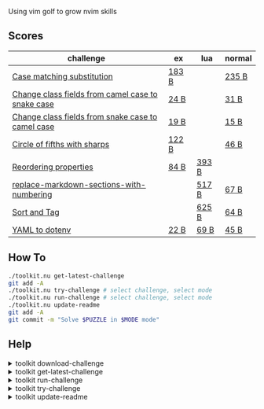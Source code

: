 
Using vim golf to grow nvim skills

## Scores

|challenge|ex|lua|normal|
|---|---|---|---|
| [Case matching substitution](https://www.vimgolf.com/challenges/9v006661427f00000000027a) | [183 B](case-matching-substitution/ex-mode.txt) |  | [235 B](case-matching-substitution/normal-mode.txt) |
| [Change class fields from camel case to snake case](https://www.vimgolf.com/challenges/9v0067056336000000000514) | [24 B](change-class-fields-from-camel-case-to-snake-case/ex-mode.txt) |  | [31 B](change-class-fields-from-camel-case-to-snake-case/normal-mode.txt) |
| [Change class fields from snake case to camel case](https://www.vimgolf.com/challenges/9v006705493c000000000513) | [19 B](change-class-fields-from-snake-case-to-camel-case/ex-mode.txt) |  | [15 B](change-class-fields-from-snake-case-to-camel-case/normal-mode.txt) |
| [Circle of fifths with sharps]() | [122 B](circle-of-fifths-with-sharps/ex-mode.txt) |  | [46 B](circle-of-fifths-with-sharps/normal-mode.txt) |
| [Reordering properties](https://www.vimgolf.com/challenges/9v0067a47b9200000000069f) | [84 B](reordering-properties/ex-mode.txt) | [393 B](reordering-properties/lua-mode.lua) |  |
| [replace-markdown-sections-with-numbering](https://www.vimgolf.com/challenges/9v00671803aa000000000555) |  | [517 B](replace-markdown-sections-with-numbering/lua-mode.lua) | [67 B](replace-markdown-sections-with-numbering/normal-mode.txt) |
| [Sort and Tag](https://www.vimgolf.com/challenges/9v006763eed900000000067e) |  | [625 B](sort-and-tag/lua-mode.lua) | [64 B](sort-and-tag/normal-mode.txt) |
| [YAML to dotenv](https://www.vimgolf.com/challenges/9v00674f1bfb00000000063d) | [22 B](yaml-to-dotenv/ex-mode.txt) | [69 B](yaml-to-dotenv/lua-mode.lua) | [45 B](yaml-to-dotenv/normal-mode.txt) |

## How To

```sh
./toolkit.nu get-latest-challenge
git add -A
./toolkit.nu try-challenge # select challenge, select mode
./toolkit.nu run-challenge # select challenge, select mode
./toolkit.nu update-readme
git add -A
git commit -m "Solve $PUZZLE in $MODE mode"
```

## Help


<details><summary>toolkit download-challenge</summary>

```
Usage:
  > download-challenge <title> <challenge_id> <description> 

Flags:
  -h, --help: Display the help message for this command

Parameters:
  title <any>
  challenge_id <any>
  description <any>

Input/output types:
  ╭───┬───────┬────────╮
  │ # │ input │ output │
  ├───┼───────┼────────┤
  │ 0 │ any   │ any    │
  ╰───┴───────┴────────╯
```
</details>
    

<details><summary>toolkit get-latest-challenge</summary>

```
Usage:
  > get-latest-challenge 

Flags:
  -h, --help: Display the help message for this command

Input/output types:
  ╭───┬───────┬────────╮
  │ # │ input │ output │
  ├───┼───────┼────────┤
  │ 0 │ any   │ any    │
  ╰───┴───────┴────────╯
```
</details>
    

<details><summary>toolkit run-challenge</summary>

```
Usage:
  > run-challenge {flags} 

Flags:
  --challenge <string> (default: '')
  --mode <string> (default: '')
  -h, --help: Display the help message for this command

Input/output types:
  ╭───┬───────┬────────╮
  │ # │ input │ output │
  ├───┼───────┼────────┤
  │ 0 │ any   │ any    │
  ╰───┴───────┴────────╯
```
</details>
    

<details><summary>toolkit try-challenge</summary>

```
Usage:
  > try-challenge 

Flags:
  -h, --help: Display the help message for this command

Input/output types:
  ╭───┬───────┬────────╮
  │ # │ input │ output │
  ├───┼───────┼────────┤
  │ 0 │ any   │ any    │
  ╰───┴───────┴────────╯
```
</details>
    

<details><summary>toolkit update-readme</summary>

```
Usage:
  > update-readme 

Flags:
  -h, --help: Display the help message for this command

Input/output types:
  ╭───┬───────┬────────╮
  │ # │ input │ output │
  ├───┼───────┼────────┤
  │ 0 │ any   │ any    │
  ╰───┴───────┴────────╯
```
</details>
    

